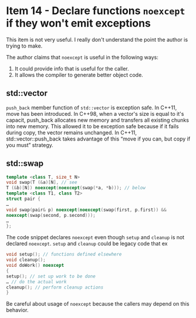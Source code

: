 # Item 14 - Declare functions `noexcept` if they won't emit exceptions

This item is not very useful. I really don't understand the point the author is trying to make.

The author claims that `noexcept` is useful in the following ways:
1. It could provide info that is useful for the caller.
2. It allows the compiler to generate better object code. 


## std::vector
`push_back` member function of `std::vector` is exception safe. In C++11, move has been introduced. In C++98, when a vector's size is
equal to it's capacit, push_back allocates new memory and transfers all existing chunks into new memory. This allowed it to be 
exception safe because if it fails during copy, the vector remains unchanged. In C++11, std::vector::push_back takes advantage of this
“move if you can, but copy if you must” strategy.

## std::swap

```c++
template <class T, size_t N>
void swap(T (&a)[N], // see
T (&b)[N]) noexcept(noexcept(swap(*a, *b))); // below
template <class T1, class T2>
struct pair {
…
void swap(pair& p) noexcept(noexcept(swap(first, p.first)) &&
noexcept(swap(second, p.second)));
…
};

```

The code snippet declares `noexcept` even though `setup` and `cleanup` is not declared `noexcept`. `setup` and `cleanup` could be 
legacy code that ex

```c++
void setup(); // functions defined elsewhere
void cleanup();
void doWork() noexcept
{
setup(); // set up work to be done
… // do the actual work
cleanup(); // perform cleanup actions
}

```
Be careful about usage of `noexcept` because the callers may depend on this behavior.
